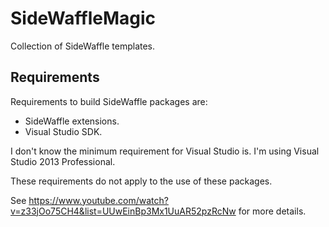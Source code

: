 # SideWaffleMagic

Collection of SideWaffle templates.

## Requirements

Requirements to build SideWaffle packages are:

- SideWaffle extensions.
- Visual Studio SDK.

I don't know the minimum requirement for Visual Studio is. I'm using Visual Studio 2013 Professional.

These requirements do not apply to the use of these packages.

See https://www.youtube.com/watch?v=z33jOo75CH4&list=UUwEinBp3Mx1UuAR52pzRcNw for more details.

